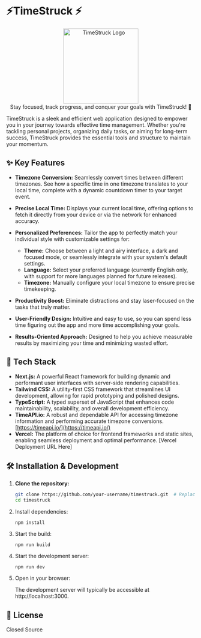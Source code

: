 # ⚡TimeStruck ⚡

<p align="center">
  <img src="./path//logo.png" alt="TimeStruck Logo" width="200"> <br/> <!-- Replace with your logo path -->
  Stay focused, track progress, and conquer your goals with TimeStruck! 🚀
</p>


TimeStruck is a sleek and efficient web application designed to empower you in your journey towards effective time management. Whether you're tackling personal projects, organizing daily tasks, or aiming for long-term success, TimeStruck provides the essential tools and structure to maintain your momentum.

## ✨ Key Features

* **Timezone Conversion:** Seamlessly convert times between different timezones. See how a specific time in one timezone translates to your local time, complete with a dynamic countdown timer to your target event.
* **Precise Local Time:**  Displays your current local time, offering options to fetch it directly from your device or via the network for enhanced accuracy.
* **Personalized Preferences:** Tailor the app to perfectly match your individual style with customizable settings for:
    * **Theme:** Choose between a light and airy interface, a dark and focused mode, or seamlessly integrate with your system's default settings.
    * **Language:** Select your preferred language (currently English only, with support for more languages planned for future releases).
    * **Timezone:** Manually configure your local timezone to ensure precise timekeeping.

* **Productivity Boost:** Eliminate distractions and stay laser-focused on the tasks that truly matter.
* **User-Friendly Design:** Intuitive and easy to use, so you can spend less time figuring out the app and more time accomplishing your goals.
* **Results-Oriented Approach:** Designed to help you achieve measurable results by maximizing your time and minimizing wasted effort.


## 🚀 Tech Stack

* **Next.js:**  A powerful React framework for building dynamic and performant user interfaces with server-side rendering capabilities.
* **Tailwind CSS:**  A utility-first CSS framework that streamlines UI development, allowing for rapid prototyping and polished designs.
* **TypeScript:**  A typed superset of JavaScript that enhances code maintainability, scalability, and overall development efficiency.
* **TimeAPI.io:** A robust and dependable API for accessing timezone information and performing accurate timezone conversions. [https://timeapi.io/](https://timeapi.io/)
* **Vercel:** The platform of choice for frontend frameworks and static sites, enabling seamless deployment and optimal performance. [Vercel Deployment URL Here]

## 🛠️ Installation & Development

1. **Clone the repository:**

   ```bash
   git clone https://github.com/your-username/timestruck.git  # Replace with your repo URL
   cd timestruck
    ```
    
2.  Install dependencies:
    ```
    npm install 
    ```
    
3.  Start the build:
    ```
    npm run build
    ```
4. Start the development server:
    ```
    npm run dev
    ```
    
5. Open in your browser:
    
    The development server will typically be accessible at http://localhost:3000.

## 📄 License
Closed Source